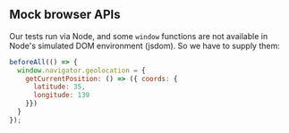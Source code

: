 ## Mock browser APIs

Our tests run via Node, and some `window` functions are not available in Node's simulated DOM environment (jsdom). So we have to supply them:


```javascript
beforeAll(() => {
  window.navigator.geolocation = {
    getCurrentPosition: () => ({ coords: {
      latitude: 35,
      longitude: 139
    }})
  }
});
```
